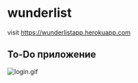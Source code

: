 # wunderlist
visit https://wunderlistapp.herokuapp.com

## To-Do приложение
![login.gif](https://s1.gifyu.com/images/login.gif)
